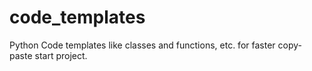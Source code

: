 # code_templates
Python Code templates like classes and functions, etc. for faster copy-paste start project.
